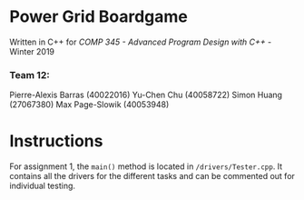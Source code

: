 # Power Grid Boardgame

Written in C++ for *COMP 345 - Advanced Program Design with C++* - Winter 2019

### Team 12:

Pierre-Alexis Barras (40022016)
Yu-Chen Chu (40058722)
Simon Huang (27067380)
Max Page-Slowik (40053948)

# Instructions

For assignment 1, the ```main()``` method is located in ```/drivers/Tester.cpp```. It contains all the drivers for the different tasks and can be commented out for individual testing.